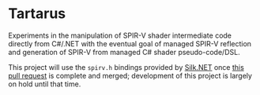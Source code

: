 # Tartarus

Experiments in the manipulation of SPIR-V shader intermediate code directly from C#/.NET with the eventual goal of 
managed SPIR-V reflection and generation of SPIR-V from managed C# shader pseudo-code/DSL.

This project will use the `spirv.h` bindings provided by [Silk.NET](https://github.com/dotnet/Silk.NET) once 
[this pull request](https://github.com/dotnet/Silk.NET/pull/1403) is complete and merged; development of this project
is largely on hold until that time.